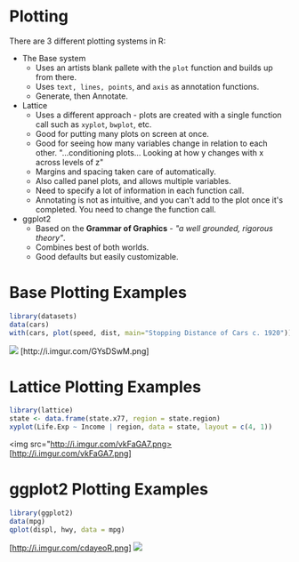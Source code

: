 # Plotting
There are 3 different plotting systems in R:
* The Base system
  * Uses an artists blank pallete with the `plot` function and builds up from there.
  * Uses `text, lines, points`, and `axis` as annotation functions.
  * Generate, then Annotate.
* Lattice
  * Uses a different approach - plots are created with a single function call such as `xyplot`, `bwplot`, etc.
  * Good for putting many plots on screen at once.
  * Good for seeing how many variables change in relation to each other. "...conditioning plots... Looking at how y changes with x across levels of z"
  * Margins and spacing taken care of automatically.
  * Also called panel plots, and allows multiple variables.
  * Need to specify a lot of information in each function call.
  * Annotating is not as intuitive, and you can't add to the plot once it's completed. You need to change the function call.
* ggplot2
  * Based on the **Grammar of Graphics** - _"a well grounded, rigorous theory"_.
  * Combines best of both worlds.
  * Good defaults but easily customizable.

# Base Plotting Examples
```R
library(datasets)
data(cars)
with(cars, plot(speed, dist, main="Stopping Distance of Cars c. 1920"))
```
<img src="http://i.imgur.com/GYsDSwM.png">
[http://i.imgur.com/GYsDSwM.png]

# Lattice Plotting Examples

```R
library(lattice)
state <- data.frame(state.x77, region = state.region)
xyplot(Life.Exp ~ Income | region, data = state, layout = c(4, 1))
```
<img src="http://i.imgur.com/vkFaGA7.png>
[http://i.imgur.com/vkFaGA7.png]

# ggplot2 Plotting Examples

```R
library(ggplot2)
data(mpg)
qplot(displ, hwy, data = mpg)
```
[http://i.imgur.com/cdayeoR.png]
<img src="http://i.imgur.com/cdayeoR.png">
